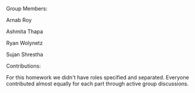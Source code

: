 Group Members:

Arnab Roy

Ashmita Thapa

Ryan Wolynetz

Sujan Shrestha




Contributions:


For this homework we didn't have roles specified and separated. Everyone contributed almost equally for each part through active group discussions.
